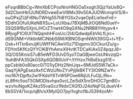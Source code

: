 eFsqnBBbCg+WmXbECPosNroHNGOa5xsgh3QjzYaUx8Q=
3d2CbmHb1JUNDRDvweEwVl9Mx39v50AJUDWcmqnVS/8=
ouOPxjZUjFi6NuTWHg557hBYGSx2vqeOpELie1exFnE=
5DdhOOfuIUKeN81ISu+LoUXbaJ7BXjMBJtOQ6Nd0ueY=
3SQS9fBzSXjnL/HCrZTriwt4O9qGXNu2NRB8YHtypv4=
8RjvgP1C6UtTNQqmhHFosUc/2l4/QdwdpEbVkLfLjrc=
dS9GNM+VtktinMCiNbbS6M/KBNOSqmNWIt39GQ+t+YE=
Oxk+HTlo6xnJjKUWfFNCAwV0z71Dqpmv3OCkurIZu/g=
FDYm5KfKzQYYClKBYhAmxXlHvtKTDCaKiAx0Z4pqzJ8=
3Q/OS5KnixS7uB5eWFD3UvD5yoTOaGBjweOsUNivzqQ=
1tuhBhFA35QkGSXp6QDBIIUoY+/tYHzx7hBsEkzg51E=
ppCsbib0x80acc0iTG1iyDHz2NnIJqs+6MUdS5W7aCk=
GaqYjAPgEsezAxfiCWzUNvZYvPjljlkBKTY3IO9NZwY=
mo167rDjpftx2w1FKdsY6TvW5POxe6RijULFuOjL/Ro=
zL8fHc5ooT5OMODlsvhpx0vcLZei5dX5nrDHOC7gmB0=
wzvhuNgoKZAkz55vaGcz1NdxCXGfDJ24sNqFGLdueV4=
6bSSV4/1ocp/qBh/sXMyIQO7pyi1vghcflbJS394zoM=
